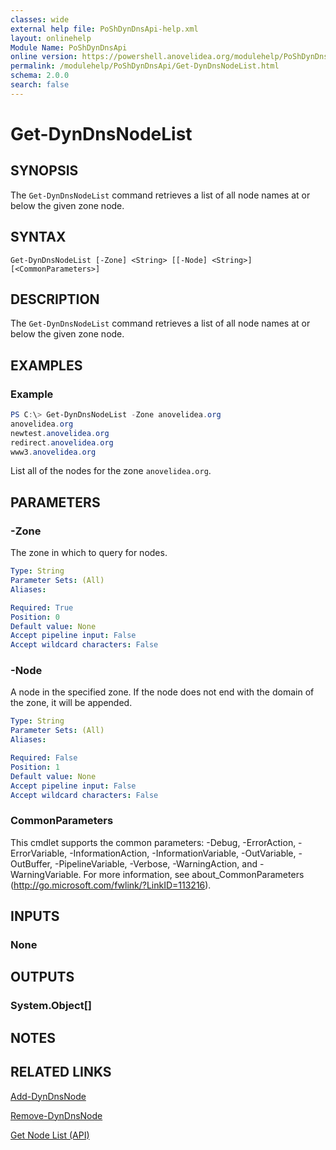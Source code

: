 ```yaml
---
classes: wide
external help file: PoShDynDnsApi-help.xml
layout: onlinehelp
Module Name: PoShDynDnsApi
online version: https://powershell.anovelidea.org/modulehelp/PoShDynDnsApi/Get-DynDnsNodeList.html
permalink: /modulehelp/PoShDynDnsApi/Get-DynDnsNodeList.html
schema: 2.0.0
search: false
---
```


# Get-DynDnsNodeList

## SYNOPSIS
The `Get-DynDnsNodeList` command retrieves a list of all node names at or below the given zone node.

## SYNTAX

```
Get-DynDnsNodeList [-Zone] <String> [[-Node] <String>] [<CommonParameters>]
```

## DESCRIPTION
The `Get-DynDnsNodeList` command retrieves a list of all node names at or below the given zone node.

## EXAMPLES

### Example
```powershell
PS C:\> Get-DynDnsNodeList -Zone anovelidea.org
anovelidea.org
newtest.anovelidea.org
redirect.anovelidea.org
www3.anovelidea.org
```

List all of the nodes for the zone `anovelidea.org`.

## PARAMETERS

### -Zone
The zone in which to query for nodes.

```yaml
Type: String
Parameter Sets: (All)
Aliases:

Required: True
Position: 0
Default value: None
Accept pipeline input: False
Accept wildcard characters: False
```

### -Node
A node in the specified zone. If the node does not end with the domain of the zone, it will be appended.

```yaml
Type: String
Parameter Sets: (All)
Aliases:

Required: False
Position: 1
Default value: None
Accept pipeline input: False
Accept wildcard characters: False
```

### CommonParameters
This cmdlet supports the common parameters: -Debug, -ErrorAction, -ErrorVariable, -InformationAction, -InformationVariable, -OutVariable, -OutBuffer, -PipelineVariable, -Verbose, -WarningAction, and -WarningVariable. For more information, see about_CommonParameters (http://go.microsoft.com/fwlink/?LinkID=113216).

## INPUTS

### None

## OUTPUTS

### System.Object[]

## NOTES

## RELATED LINKS

[Add-DynDnsNode](https://powershell.anovelidea.org/modulehelp/PoShDynDnsApi/Add-DynDnsNode.html)

[Remove-DynDnsNode](https://powershell.anovelidea.org/modulehelp/PoShDynDnsApi/Remove-DynDnsNode.html)

[Get Node List (API)](https://help.dyn.com/get-node-list-api/)